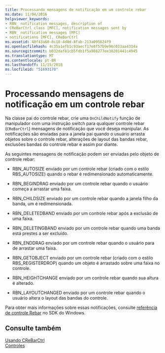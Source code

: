 ```yaml
---
title: Processando mensagens de notificação em um controle rebar
ms.date: 11/04/2016
helpviewer_keywords:
- RBN_ notification messages, description of
- CReBarCtrl class [MFC], notification messages sent by
- RBN_ notification messages [MFC]
- notifications [MFC], CReBarCtrl
ms.assetid: 40f43a60-0c18-4d8d-8fab-213a095624f9
ms.openlocfilehash: 4c35a1efb1c93aecf17e8f57b9e96c033aa4334a
ms.sourcegitcommit: b032daf81cb5fdb1f5a988277ee30201441c4945
ms.translationtype: MT
ms.contentlocale: pt-BR
ms.lasthandoff: 11/15/2018
ms.locfileid: "51693178"
---
```

# <a name="processing-notification-messages-in-a-rebar-control"></a>Processando mensagens de notificação em um controle rebar

Na classe pai do controle rebar, crie uma `OnChildNotify` função de manipulador com uma instrução switch para qualquer controle rebar (`CReBarCtrl`) mensagens de notificação que você deseja manipular. As notificações são enviadas para a janela pai quando o usuário arrasta objetos sobre o controle rebar, alterações de layout das bandas rebar, exclusões bandas do controle rebar e assim por diante.

As seguintes mensagens de notificação podem ser enviadas pelo objeto de controle rebar:

- RBN_AUTOSIZE enviado por um controle rebar (criado com o estilo RBS_AUTOSIZE) quando o rebar é redimensionado automaticamente.

- RBN_BEGINDRAG enviado por um controle rebar quando o usuário começa a arrastar uma faixa.

- RBN_CHILDSIZE enviado por um controle rebar quando a janela filho da banda, um é redimensionada.

- RBN_DELETEDBAND enviado por um controle rebar após a exclusão de uma faixa.

- RBN_DELETINGBAND enviado por um controle rebar quando uma banda está prestes a ser excluído.

- RBN_ENDDRAG enviado por um controle rebar quando o usuário para de arrastar uma faixa.

- RBN_GETOBJECT enviado por um controle rebar (criado com o estilo RBS_REGISTERDROP) quando um objeto é arrastado sobre uma faixa no controle.

- RBN_HEIGHTCHANGE enviado por um controle rebar quando sua altura é alterado.

- RBN_LAYOUTCHANGED enviado por um controle rebar quando o usuário altera o layout das bandas do controle.

Para obter mais informações sobre essas notificações, consulte [referência de controle Rebar](/windows/desktop/controls/rebar-control-reference) no SDK do Windows.

## <a name="see-also"></a>Consulte também

[Usando CReBarCtrl](../mfc/using-crebarctrl.md)<br/>
[Controles](../mfc/controls-mfc.md)

